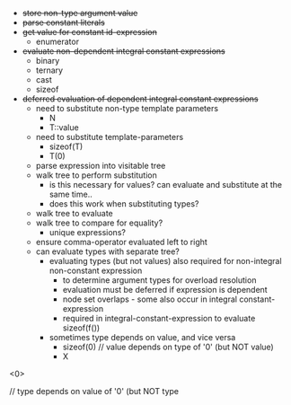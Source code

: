   * ~~store non-type argument value~~
  * ~~parse constant literals~~
  * ~~get value for constant id-expression~~
    * enumerator
  * ~~evaluate non-dependent integral constant expressions~~
    * binary
    * ternary
    * cast
    * sizeof
  * ~~deferred evaluation of dependent integral constant expressions~~
    * need to substitute non-type template parameters
      * N
      * T::value
    * need to substitute template-parameters
      * sizeof(T)
      * T(0)
    * parse expression into visitable tree
    * walk tree to perform substitution
      * is this necessary for values? can evaluate and substitute at the same time..
      * does this work when substituting types?
    * walk tree to evaluate
    * walk tree to compare for equality?
      * unique expressions?
    * ensure comma-operator evaluated left to right
    * can evaluate types with separate tree?
      * evaluating types (but not values) also required for non-integral non-constant expression
        * to determine argument types for overload resolution
        * evaluation must be deferred if expression is dependent
        * node set overlaps - some also occur in integral constant-expression
        * required in integral-constant-expression to evaluate sizeof(f())
      * sometimes type depends on value, and vice versa
        * sizeof(0) // value depends on type of '0' (but NOT value)
        * X

&lt;0&gt;

 // type depends on value of '0' (but NOT type